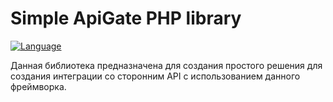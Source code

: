 # Simple ApiGate PHP library

[![Language](https://img.shields.io/badge/php-%5E5.6-blue)](https://img.shields.io/badge/php-%5E5.6-blue)

Данная библиотека предназначена для создания простого решения для создания интеграции со сторонним API с использованием данного фреймворка.
